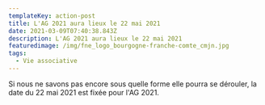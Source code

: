 ```yaml
---
templateKey: action-post
title: L'AG 2021 aura lieux le 22 mai 2021
date: 2021-03-09T07:40:38.843Z
description: L'AG 2021 aura lieux le 22 mai 2021
featuredimage: /img/fne_logo_bourgogne-franche-comte_cmjn.jpg
tags:
  - Vie associative
---
```

Si nous ne savons pas encore sous quelle forme elle pourra se dérouler, la date du 22 mai 2021 est fixée pour l'AG 2021.